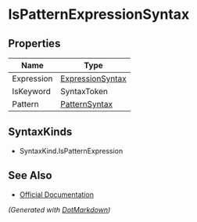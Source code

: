# IsPatternExpressionSyntax

## Properties

| Name       | Type                                    |
| ---------- | --------------------------------------- |
| Expression | [ExpressionSyntax](ExpressionSyntax.md) |
| IsKeyword  | SyntaxToken                             |
| Pattern    | [PatternSyntax](PatternSyntax.md)       |

## SyntaxKinds

* SyntaxKind\.IsPatternExpression

## See Also

* [Official Documentation](https://docs.microsoft.com/en-us/dotnet/api/microsoft.codeanalysis.csharp.syntax.ispatternexpressionsyntax)


*\(Generated with [DotMarkdown](http://github.com/JosefPihrt/DotMarkdown)\)*